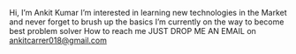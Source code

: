 Hi, I’m Ankit Kumar
I’m interested in learning new technologies in the Market and never forget  to brush up the basics
I’m currently on the way to become best problem solver
How to reach me JUST DROP ME AN EMAIL on ankitcarrer018@gmail.com
  
